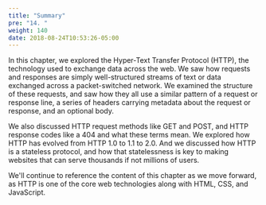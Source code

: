```yaml
---
title: "Summary"
pre: "14. "
weight: 140
date: 2018-08-24T10:53:26-05:00
---
```


In this chapter, we explored the Hyper-Text Transfer Protocol (HTTP), the technology used to exchange data across the web.  We saw how requests and responses are simply well-structured streams of text or data exchanged across a packet-switched network. We examined the structure of these requests, and saw how they all use a similar pattern of a request or response line, a series of headers carrying metadata about the request or response, and an optional body.

We also discussed HTTP request methods like GET and POST, and HTTP response codes like a 404 and what these terms mean.  We explored how HTTP has evolved from HTTP 1.0 to 1.1 to 2.0.  And we discussed how HTTP is a stateless protocol, and how that statelessness is key to making websites that can serve thousands if not millions of users.  

We'll continue to reference the content of this chapter as we move forward, as HTTP is one of the core web technologies along with HTML, CSS, and JavaScript.